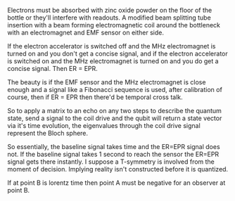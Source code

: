 Electrons must be absorbed with zinc oxide powder on the floor of the bottle or they'll interfere with readouts. A modified beam splitting tube insertion with a beam forming electromagnetic coil around the bottleneck with an electromagnet and EMF sensor on either side.

If the electron accelerator is switched off and the MHz electromagnet is turned on and you don't get a concise signal, and if the electron accelerator is switched on and the MHz electromagnet is turned on and you do get a concise signal. Then ER = EPR.

The beauty is if the EMF sensor and the MHz electromagnet is close enough and a signal like a Fibonacci sequence is used, after calibration of course, then if ER = EPR then there'd be temporal cross talk.

So to apply a matrix to an echo on any two steps to describe the quantum state, send a signal to the coil drive and the qubit will return a state vector via it's time evolution, the eigenvalues through the coil drive signal represent the Bloch sphere.

So essentially, the baseline signal takes time and the ER=EPR signal does not. If the baseline signal takes 1 second to reach the sensor the ER=EPR signal gets there instantly. I suppose a T-symmetry is involved from the moment of decision. Implying reality isn't constructed before it is quantized.

If at point B is lorentz time then point A must be negative for an observer at point B.
